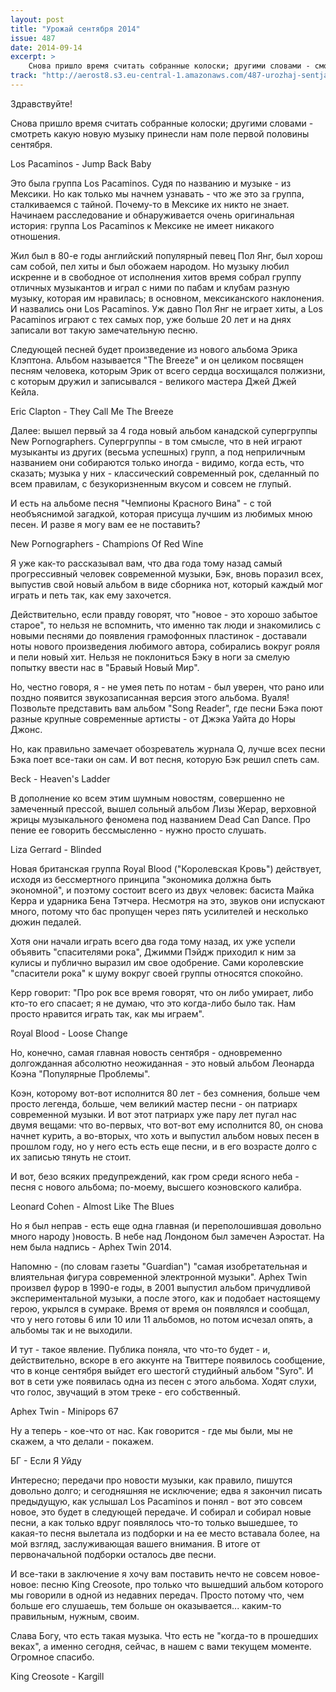 ```yaml
---
layout: post
title: "Урожай сентября 2014"
issue: 487
date: 2014-09-14
excerpt: >
    Снова пришло время считать собранные колоски; другими словами - смотреть какую новую музыку принесли нам поле первой половины сентября.
track: "http://aerost8.s3.eu-central-1.amazonaws.com/487-urozhaj-sentjabrja-2014.mp3"
---
```


Здравствуйте!

Снова пришло время считать собранные колоски; другими словами - смотреть какую новую музыку принесли нам поле первой половины сентября.

Los Pacaminos - Jump Back Baby

Это была группа Los Pacaminos. Судя по названию и музыке - из Мексики. Но как только мы начнем узнавать - что же это за группа, сталкиваемся с тайной. Почему-то в Mексике их никто не знает. Начинаем расследование и обнаруживается очень оригинальная история: группа Los Pacaminos к Мексике не имеет никакого отношения.

Жил был в 80-е годы английский популярный певец Пол Янг, был хорош сам собой, пел хиты и был обожаем народом. Но музыку любил искренне и в свободное от исполнения хитов время собрал группу отличных музыкантов и играл с ними по пабам и клубам разную музыку, которая им нравилась; в основном, мексиканского наклонения. И назвались они Los Pacaminos. Уж давно Пол Янг не играет хиты, а Los Pacaminos играют с тех самых пор, уже больше 20 лет и на днях записали вот такую замечательную песню.

Следующей песней будет произведение из нового альбома Эрика Клэптона. Альбом называется "The Breeze" и он целиком посвящен песням человека, которым Эрик от всего сердца восхищался полжизни, с которым дружил и записывался - великого мастера Джей Джей Кейла.

Eric Clapton - They Call Me The Breeze

Далее: вышел первый за 4 года новый альбом канадской супергруппы New Pornographers. Супергруппы - в том смысле, что в ней играют музыканты из других (весьма успешных) групп, а под неприличным названием они собираются только иногда - видимо, когда есть, что сказать; музыка у них - классический современный рок, сделанный по всем правилам, с безукоризненным вкусом и совсем не глупый.

И есть на альбоме песня "Чемпионы Красного Вина" - с той необъяснимой загадкой, которая присуща лучшим из любимых мною песен. И разве я могу вам ее не поставить?

New Pornographers - Champions Of Red Wine

Я уже как-то рассказывал вам, что два года тому назад самый прогрессивный человек современной музыки, Бэк, вновь поразил всех, выпустив свой новый альбом в виде сборника нот, который каждый мог играть и петь так, как ему захочется.

Действительно, если правду говорят, что "новое - это хорошо забытое старое", то нельзя не вспомнить, что именно так люди и знакомились с новыми песнями до появления грамофонных пластинок - доставали ноты нового произведения любимого автора, собирались вокруг рояля и пели новый хит. Нельзя не поклониться Бэку в ноги за смелую попытку ввести нас в "Бравый Новый Мир".

Но, честно говоря, я - не умея петь по нотам - был уверен, что рано или поздно появится звукозаписанная версия этого альбома. Вуаля! Позвольте представить вам альбом "Song Reader", где песни Бэка поют разные крупные современные артисты - от Джэка Уайта до Норы Джонс.

Но, как правильно замечает обозреватель журнала Q, лучше всех песни Бэка поет все-таки он сам. И вот песня, которую Бэк решил спеть сам.

Beck - Heaven's Ladder

В дополнение ко всем этим шумным новоcтям, совершенно не замеченный прессой, вышел сольный альбом Лизы Жерар, верховной жрицы музыкального феномена под названием Dead Can Dance. Про пение ее говорить бессмысленно - нужно просто слушать.

Liza Gerrard - Blinded

Новая британская группа Royal Blood ("Королевская Кровь") действует, исходя из бессмертного принципа "экономика должна быть экономной", и поэтому состоит всего из двух человек: басиста Майка Керра и ударника Бена Тэтчера. Несмотря на это, звуков они испускают много, потому что бас пропущен через пять усилителей и несколько дюжин педалей.

Хотя они начали играть всего два года тому назад, их уже успели объявить "спасителями рока", Джимми Пэйдж приходил к ним за кулисы и публично выразил им свое одобрение. Сами королевские "спасители рока" к шуму вокруг своей группы относятся спокойно.

Керр говорит: "Про рок все время говорят, что он либо умирает, либо кто-то его спасает; я не думаю, что это когда-либо было так. Нам просто нравится играть так, как мы играем".

Royal Blood - Loose Change

Но, конечно, самая главная новость сентября - одновременно долгожданная абсолютно неожиданная - это новый альбом Леонарда Коэна "Популярные Проблемы".

Коэн, которому вот-вот исполнится 80 лет - без сомнения, больше чем просто легенда, больше, чем великий мастер песни - он патриарх современной музыки. И вот этот патриарх уже пару лет пугал нас двумя вещами: что во-первых, что вот-вот ему исполнится 80, он снова начнет курить, а во-вторых, что хоть и выпустил альбом новых песен в прошлом году, но у него есть есть еще песни, и в его возрасте долго с их записью тянуть не стоит.

И вот, безо всяких предупреждений, как гром среди ясного неба - песня с нового альбома; по-моему, высшего коэновского калибра.

Leonard Cohen - Almost Like The Blues

Но я был неправ - есть еще одна главная (и переполошившая довольно много народу )новость. В небе над Лондоном был замечен Аэростат. На нем была надпись - Aphex Twin 2014.

Напомню - (по словам газеты "Guardian") "самая изобретательная и влиятельная фигура современной электронной музыки". Aphex Twin произвел фурор в 1990-е годы, в 2001 выпустил альбом причудливой экспериментальной музыки, а после этого, как и подобает настоящему герою, укрылся в сумраке. Время от время он появлялся и сообщал, что у него готовы 6 или 10 или 11 альбомов, но потом исчезал опять, а альбомы так и не выходили.

И тут - такое явление. Публика поняла, что что-то будет - и, действительно, вскоре в его аккунте на Твиттере появилось сообщение, что в конце сентября выйдет его шестогй студийный альбом "Syro". И вот в сети уже появилась одна из песен с этого альбома. Ходят слухи, что голос, звучащий в этом треке - его собственный.

Aphex Twin - Minipops 67

Ну а теперь - кое-что от нас. Как говорится - где мы были, мы не скажем, а что делали - покажем.

БГ - Если Я Уйду

Интересно; передачи про новости музыки, как правило, пишутся довольно долго; и сегодняшняя не исключение; едва я закончил писать предыдущую, как услышал Los Pacaminos и понял - вот это совсем новое, это будет в следующей передаче. И собирал и собирал новые песни, а как только вдруг появлялось что-то только вышедшее, то какая-то песня вылетала из подборки и на ее место вставала более, на мой взгляд, заслуживающая вашего внимания. В итоге от первоначальной подборки осталось две песни.

И все-таки в заключение я хочу вам поставить нечто не совсем новое-новое: песню King Creosote, про только что вышедший альбом которого мы говорили в одной из недавних передач. Просто потому что, чем больше его слушаешь, тем больше он оказывается... каким-то правильным, нужным, своим.

Слава Богу, что есть такая музыка. Что есть не "когда-то в прошедших веках", а именно сегодня, сейчас, в нашем с вами текущем моменте. Огромное спасибо.

King Creosote - Kargill
